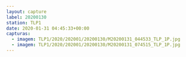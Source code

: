 ```yaml
---
layout: capture
label: 20200130
station: TLP1
date: 2020-01-31 04:45:33+00:00
capturas:
  - imagem: TLP1/2020/202001/20200130/M20200131_044533_TLP_1P.jpg
  - imagem: TLP1/2020/202001/20200130/M20200131_074515_TLP_1P.jpg
---
```

